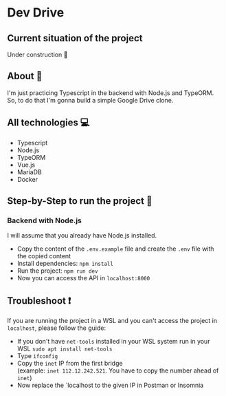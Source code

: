 # Dev Drive

## Current situation of the project
Under construction :construction:

## About :book:
I'm just practicing Typescript in the backend with Node.js and TypeORM.  
So, to do that I'm gonna build a simple Google Drive clone.

## All technologies :computer:
 - Typescript
 - Node.js
 - TypeORM
 - Vue.js
 - MariaDB
 - Docker

## Step-by-Step to run the project :footprints:
### Backend with Node.js
I will assume that you already have Node.js installed.  
 - Copy the content of the `.env.example` file and create the `.env` file with the copied content  
 - Install dependencies: `npm install`  
 - Run the project: `npm run dev`  
 - Now you can access the API in `localhost:8000`

## Troubleshoot :exclamation:
If you are running the project in a WSL and you can't access the project in `localhost`, please follow the guide:  
- If you don't have `net-tools` installed in your WSL system run in your WSL `sudo apt install net-tools`
- Type `ifconfig`
- Copy the `inet` IP from the first bridge  
(example: `inet 112.12.242.521`. You have to copy the number ahead of `inet`)
- Now replace the `localhost to the given IP in Postman or Insomnia 
